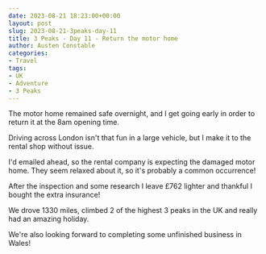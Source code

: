 ```yaml
---
date: 2023-08-21 18:23:00+00:00
layout: post
slug: 2023-08-21-3peaks-day-11
title: 3 Peaks - Day 11 - Return the motor home
author: Austen Constable
categories:
- Travel
tags:
- UK
- Adventure
- 3 Peaks
---
```


The motor home remained safe overnight, and I get going early in order to return it at the 8am opening time.

Driving across London isn't that fun in a large vehicle, but I make it to the rental shop without issue.

I'd emailed ahead, so the rental company is expecting the damaged motor home. They seem relaxed about it, so it's probably a common occurrence!

After the inspection and some research I leave £762 lighter and thankful I bought the extra insurance!

We drove 1330 miles, climbed 2 of the highest 3 peaks in the UK and really had an amazing holiday. 

We're also looking forward to completing some unfinished business in Wales!
